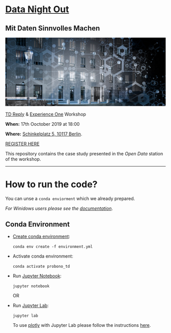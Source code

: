 # [Data Night Out](https://www.experienceone.com/datanightout/)
## Mit Daten Sinnvolles Machen

![logo](images/logo.jpg)

[TD Reply](https://www.tdreply.de/) & [Experience One](https://www.experienceone.com/en/) Workshop

**When:** 17th Ooctober 2019 at 18:00

**Where:** [Schinkelplatz 5, 10117 Berlin](https://www.google.com/maps/place/Schinkelpl.+5,+10117+Berlin/@52.5169378,13.3956617,17z/data=!3m1!4b1!4m5!3m4!1s0x47a851dead58b84f:0x80fe7e9c3deeb360!8m2!3d52.5169378!4d13.3978504).

[REGISTER HERE](https://forms.office.com/Pages/ResponsePage.aspx?id=BXY_G5R7fU6NLUlCvIePtOA2V0AAP0RBqkXvjOLA1YpUNU5WMDFLQVNYU1FFN1JZVTVXWEFaWEI4VyQlQCN0PWcu)

This repository contains the case study presented in the *Open Data* station of the workshop.

---
# How to run the code?

You can unse a `conda enviorment` which we already prepared. 

*For Winidows users please see the [documentation](https://docs.conda.io/projects/conda/en/latest/user-guide/tasks/manage-environments.html)*.

## Conda Environment

- [Create conda environment](https://docs.conda.io/projects/conda/en/latest/user-guide/tasks/manage-environments.html):

  `conda env create -f environment.yml`

- Activate conda environment:

  `conda activate probono_td`
  
- Run [Jupyter Notebook](https://jupyter-notebook-beginner-guide.readthedocs.io/en/latest/what_is_jupyter.html):

  `jupyter notebook`
  
  OR

- Run [Jupyter Lab](https://jupyterlab.readthedocs.io/en/stable/index.html#):

  `jupyter lab`
  
  To use [plotly](https://plot.ly/) with Jupyter Lab please follow the instructions [here](https://github.com/plotly/plotly.py#jupyterlab-support-python-35).
